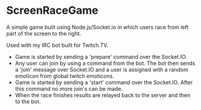 # ScreenRaceGame
A simple game built using Node.js/Socket.io in which users race from left part of the screen to the right.

Used with my IRC bot built for Twitch.TV.


- Game is started by sending a 'prepare' command over the Socket.IO.
- Any user can join by using a command from the bot. The bot then sends a 'join' message over Socket.IO and a user is assigned with a random emoticon from global twitch emoticons.
- Game is started by sending a 'start' command over the Socket.IO. After this command no more join's can be made.
- When the race finishes results are relayed back to the server and then to the bot.
